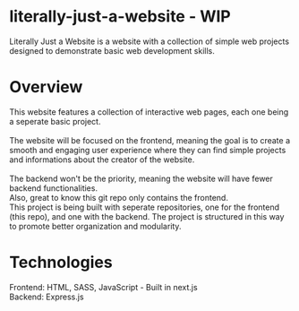 # literally-just-a-website - WIP
Literally Just a Website is a website with a collection of simple web projects designed to demonstrate basic web development skills.

# Overview
This website features a collection of interactive web pages, each one being a seperate basic project.<br><br>
The website will be focused on the frontend, meaning the goal is to create a smooth and engaging user experience where they can find simple projects and informations about the creator of the website.<br><br>
The backend won't be the priority, meaning the website will have fewer backend functionalities.<br> 
Also, great to know this git repo only contains the frontend. <br>
This project is being built with seperate repositories, one for the frontend (this repo), and one with the backend. The project is structured in this way to promote better organization and modularity. 

# Technologies
Frontend: HTML, SASS, JavaScript - Built in next.js<br>
Backend: Express.js
